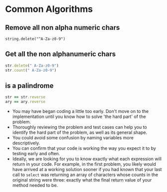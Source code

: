 # Common Algorithms

## Remove all non alpha numeric chars

`string.delete("^A-Za-z0-9")`

## Get all the non alphanumeric chars

```ruby
str.delete(" A-Za-z0-9")
str.count(" A-Za-z0-9")

```

## is a palindrome

```ruby
str == str.reverse
ary == ary.reverse
```

- You may have began coding a little too early. Don't move on to the implementation until you know how to solve 'the hard part' of the problem.
- Thoroughly reviewing the problem and test cases can help you to identify the hard part of the problem, as well as its general shape.
- You could avoid some confusion by naming variables more descriptively.
- You can confirm that your code is working the way you expect it to by testing early and often.
- Ideally, we are looking for you to know exactly what each expression will return in your code. For example, in the first problem, you likely would have arrived at a working solution sooner if you had known that your last call to `select` was returning an array of characters whose counts in the original string were three: exactly what the final return value of your method needed to be.

